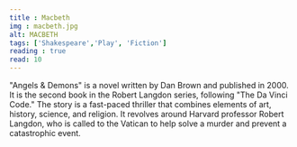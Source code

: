 ```yaml
---
title : Macbeth
img : macbeth.jpg
alt: MACBETH
tags: ['Shakespeare','Play', 'Fiction']
reading : true
read: 10
---
```


"Angels & Demons" is a novel written by Dan Brown and published in 2000. It is the second book in the Robert Langdon series, following "The Da Vinci Code." The story is a fast-paced thriller that combines elements of art, history, science, and religion. It revolves around Harvard professor Robert Langdon, who is called to the Vatican to help solve a murder and prevent a catastrophic event.
